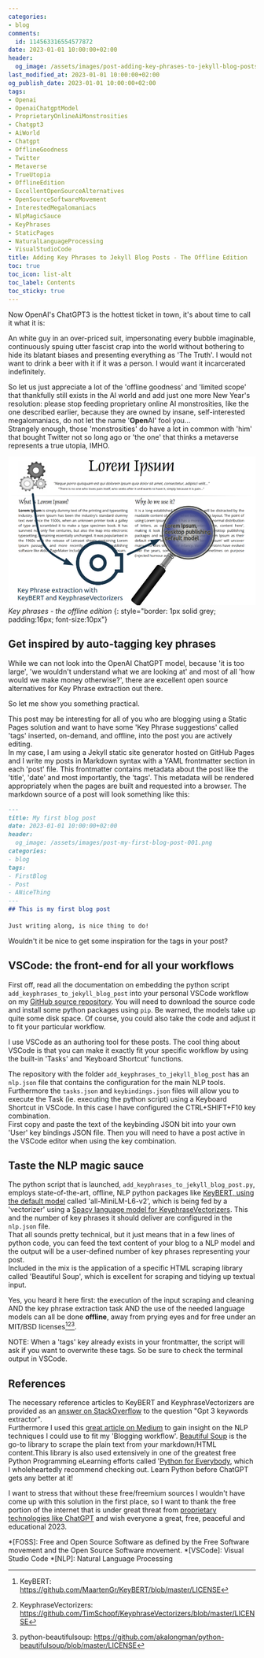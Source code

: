 ```yaml
---
categories:
- blog
comments:
  id: 114563316554577872
date: 2023-01-01 10:00:00+02:00
header:
  og_image: /assets/images/post-adding-key-phrases-to-jekyll-blog-posts-_-the-offline-edition-001.png
last_modified_at: 2023-01-01 10:00:00+02:00
og_publish_date: 2023-01-01 10:00:00+02:00
tags:
- Openai
- OpenaiChatgptModel
- ProprietaryOnlineAiMonstrosities
- Chatgpt3
- AiWorld
- Chatgpt
- OfflineGoodness
- Twitter
- Metaverse
- TrueUtopia
- OfflineEdition
- ExcellentOpenSourceAlternatives
- OpenSourceSoftwareMovement
- InterestedMegalomaniacs
- NlpMagicSauce
- KeyPhrases
- StaticPages
- NaturalLanguageProcessing
- VisualStudioCode
title: Adding Key Phrases to Jekyll Blog Posts - The Offline Edition
toc: true
toc_icon: list-alt
toc_label: Contents
toc_sticky: true
---
```


Now OpenAI's ChatGPT3 is the hottest ticket in town, it's about time to call it what it is:

An white guy in an over-priced suit, impersonating every bubble imaginable, continuously spuing utter fascist crap into the world without bothering to hide its blatant biases and presenting everything as 'The Truth'. I would not want to drink a beer with it if it was a person. I would want it incarcerated indefinitely.

So let us just appreciate a lot of the 'offline goodness' and 'limited scope' that thankfully still exists in the AI world and add just one more New Year's resolution: please stop feeding proprietary online AI monstrosities, like the one described earlier, because they are owned by insane, self-interested megalomaniacs, do not let the name '**Open**AI' fool you...  
Strangely enough, those 'monstrosities' do have a lot in common with 'him' that bought Twitter not so long ago or 'the one' that thinks a metaverse represents a true utopia, IMHO.

![Key phrases - the offline edition ](/assets/images/post-adding-key-phrases-to-jekyll-blog-posts-_-the-offline-edition-001.png)
*Key phrases - the offline edition*
{: style="border: 1px solid grey; padding:16px; font-size:10px"}

## Get inspired by auto-tagging key phrases

While we can not look into the OpenAI ChatGPT model, because 'it is too large', 'we wouldn't understand what we are looking at' and most of all 'how would we make money otherwise?', there are excellent open source alternatives for Key Phrase extraction out there.

So let me show you something practical.

This post may be interesting for all of you who are blogging using a Static Pages solution and want to have some 'Key Phrase suggestions' called 'tags' inserted, on-demand, and offline, into the post you are actively editing.  
In my case, I am using a Jekyll static site generator hosted on GitHub Pages and I write my posts in Markdown syntax with a YAML frontmatter section in each 'post' file. This frontmatter contains metadata about the post like the 'title', 'date' and most importantly, the 'tags'. This metadata will be rendered appropriately when the pages are built and requested into a browser. The markdown source of a post will look something like this:

```markdown
---
title: My first blog post
date: 2023-01-01 10:00:00+02:00
header:
  og_image: /assets/images/post-my-first-blog-post-001.png
categories:
- blog
tags:
- FirstBlog
- Post
- ANiceThing
---
## This is my first blog post

Just writing along, is nice thing to do!
```

Wouldn't it be nice to get some inspiration for the tags in your post?

## VSCode: the front-end for all your workflows

First off, read all the documentation on embedding the python script `add_keyphrases_to_jekyll_blog_post` into your personal VSCode workflow on my [GitHub source repository][4]. You will need to download the source code and install some python packages using `pip`. Be warned, the models take up quite some disk space. Of course, you could also take the code and adjust it to fit your particular workflow.

I use VSCode as an authoring tool for these posts. The cool thing about VSCode is that you can make it exactly fit your specific workflow by using the built-in 'Tasks' and 'Keyboard Shortcut' functions.

The repository with the folder `add_keyphrases_to_jekyll_blog_post` has an `nlp.json` file that contains the configuration for the main NLP tools. Furthermore the `tasks.json` and `keybindings.json` files will allow you to execute the Task (ie. executing the python script) using a Keyboard Shortcut in VSCode. In this case I have configured the CTRL+SHIFT+F10 key combination.  
First copy and paste the text of the keybinding JSON bit into your own 'User' key bindings JSON file. Then you will need to have a post active in the VSCode editor when using the key combination.

## Taste the NLP magic sauce

The python script that is launched, `add_keyphrases_to_jekyll_blog_post.py`, employs state-of-the-art, offline, NLP python packages like [KeyBERT, using the default model][2] called 'all-MiniLM-L6-v2', which is being fed by a 'vectorizer' using a [Spacy language model for KeyphraseVectorizers][3]. This and the number of key phrases it should deliver are configured in the `nlp.json` file.  
That all sounds pretty technical, but it just means that in a few lines of python code, you can feed the text content of your blog to a NLP model and the output will be a user-defined number of key phrases representing your post.  
Included in the mix is the application of a specific HTML scraping library called 'Beautiful Soup', which is excellent for scraping and tidying up textual input.

Yes, you heard it here first: the execution of the input scraping and cleaning AND the key phrase extraction task AND the use of the needed language models can all be done **offline**, away from prying eyes and for free under an MIT/BSD licenses[^2][^3][^4].

NOTE: When a 'tags' key already exists in your frontmatter, the script will ask if you want to overwrite these tags. So be sure to check the terminal output in VSCode.

## References

The necessary reference articles to KeyBERT and KeyphraseVectorizers are provided as an [answer on StackOverflow][1] to the question "Gpt 3 keywords extractor".  
Furthermore I used this [great article on Medium][5] to gain insight on the NLP techniques I could use to fit my 'Blogging workflow'.
[Beautiful Soup][7] is the go-to library to scrape the plain text from your markdown/HTML content.This library is also used extensively in one of the greatest free Python Programming eLearning efforts called '[Python for Everybody][8], which I wholeheartedly recommend checking out. Learn Python before ChatGPT gets any better at it!

I want to stress that without these free/freemium sources I wouldn't have come up with this solution in the first place, so I want to thank the free portion of the internet that is under great threat from [proprietary technologies like ChatGPT][6] and wish everyone a great, free, peaceful and educational 2023.

<!-- Begin FootNotes -->

[^1]: Microsoft 365, formerly Office 365, is a line of subscription services offered by Microsoft which adds to and includes the Microsoft Office product line. The brand was launched on July 10, 2017, for a superset of Office 365 with Windows 10 Enterprise licenses and other cloud-based security and device management products.
[^2]: KeyBERT: https://github.com/MaartenGr/KeyBERT/blob/master/LICENSE
[^3]: KeyphraseVectorizers: https://github.com/TimSchopf/KeyphraseVectorizers/blob/master/LICENSE
[^4]: python-beautifulsoup: https://github.com/akalongman/python-beautifulsoup/blob/master/LICENSE

<!-- End FootNotes -->

<!-- Begin Abbreviations -->

*[FOSS]: Free and Open Source Software as defined by the Free Software movement and the Open Source Software movement.
*[VSCode]: Visual Studio Code
*[NLP]: Natural Language Processing

<!-- End Abbreviations -->

<!-- Begin References -->

[1]: https://stackoverflow.com/a/72713393
[2]: https://www.sbert.net/docs/pretrained_models.html#model-overview
[3]: https://github.com/TimSchopf/KeyphraseVectorizers#reuse-a-spacy-language-object
[4]: https://github.com/SjoerdV/PublicPythonProjects/blob/main/docs/README.md
[5]: https://towardsdatascience.com/enhancing-keybert-keyword-extraction-results-with-keyphrasevectorizers-3796fa93f4db
[6]: https://en.wikipedia.org/wiki/ChatGPT
[7]: https://www.crummy.com/software/BeautifulSoup/
[8]: https://www.py4e.com/

<!-- End References -->
